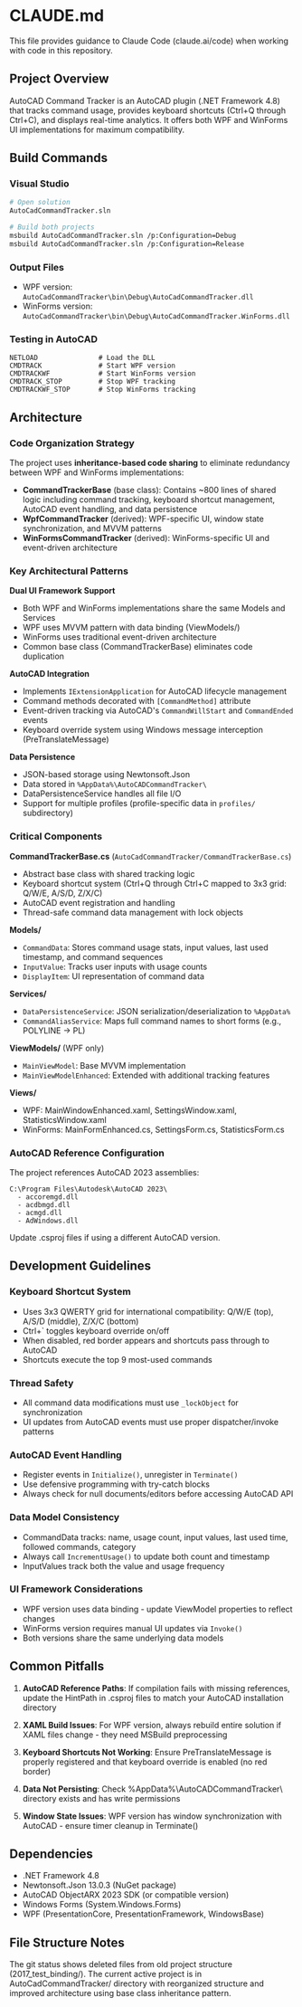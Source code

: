 # CLAUDE.md

This file provides guidance to Claude Code (claude.ai/code) when working with code in this repository.

## Project Overview

AutoCAD Command Tracker is an AutoCAD plugin (.NET Framework 4.8) that tracks command usage, provides keyboard shortcuts (Ctrl+Q through Ctrl+C), and displays real-time analytics. It offers both WPF and WinForms UI implementations for maximum compatibility.

## Build Commands

### Visual Studio
```bash
# Open solution
AutoCadCommandTracker.sln

# Build both projects
msbuild AutoCadCommandTracker.sln /p:Configuration=Debug
msbuild AutoCadCommandTracker.sln /p:Configuration=Release
```

### Output Files
- WPF version: `AutoCadCommandTracker\bin\Debug\AutoCadCommandTracker.dll`
- WinForms version: `AutoCadCommandTracker\bin\Debug\AutoCadCommandTracker.WinForms.dll`

### Testing in AutoCAD
```
NETLOAD               # Load the DLL
CMDTRACK              # Start WPF version
CMDTRACKWF            # Start WinForms version
CMDTRACK_STOP         # Stop WPF tracking
CMDTRACKWF_STOP       # Stop WinForms tracking
```

## Architecture

### Code Organization Strategy

The project uses **inheritance-based code sharing** to eliminate redundancy between WPF and WinForms implementations:

- **CommandTrackerBase** (base class): Contains ~800 lines of shared logic including command tracking, keyboard shortcut management, AutoCAD event handling, and data persistence
- **WpfCommandTracker** (derived): WPF-specific UI, window state synchronization, and MVVM patterns
- **WinFormsCommandTracker** (derived): WinForms-specific UI and event-driven architecture

### Key Architectural Patterns

**Dual UI Framework Support**
- Both WPF and WinForms implementations share the same Models and Services
- WPF uses MVVM pattern with data binding (ViewModels/)
- WinForms uses traditional event-driven architecture
- Common base class (CommandTrackerBase) eliminates code duplication

**AutoCAD Integration**
- Implements `IExtensionApplication` for AutoCAD lifecycle management
- Command methods decorated with `[CommandMethod]` attribute
- Event-driven tracking via AutoCAD's `CommandWillStart` and `CommandEnded` events
- Keyboard override system using Windows message interception (PreTranslateMessage)

**Data Persistence**
- JSON-based storage using Newtonsoft.Json
- Data stored in `%AppData%\AutoCADCommandTracker\`
- DataPersistenceService handles all file I/O
- Support for multiple profiles (profile-specific data in `profiles/` subdirectory)

### Critical Components

**CommandTrackerBase.cs** (`AutoCadCommandTracker/CommandTrackerBase.cs`)
- Abstract base class with shared tracking logic
- Keyboard shortcut system (Ctrl+Q through Ctrl+C mapped to 3x3 grid: Q/W/E, A/S/D, Z/X/C)
- AutoCAD event registration and handling
- Thread-safe command data management with lock objects

**Models/**
- `CommandData`: Stores command usage stats, input values, last used timestamp, and command sequences
- `InputValue`: Tracks user inputs with usage counts
- `DisplayItem`: UI representation of command data

**Services/**
- `DataPersistenceService`: JSON serialization/deserialization to `%AppData%`
- `CommandAliasService`: Maps full command names to short forms (e.g., POLYLINE → PL)

**ViewModels/** (WPF only)
- `MainViewModel`: Base MVVM implementation
- `MainViewModelEnhanced`: Extended with additional tracking features

**Views/**
- WPF: MainWindowEnhanced.xaml, SettingsWindow.xaml, StatisticsWindow.xaml
- WinForms: MainFormEnhanced.cs, SettingsForm.cs, StatisticsForm.cs

### AutoCAD Reference Configuration

The project references AutoCAD 2023 assemblies:
```
C:\Program Files\Autodesk\AutoCAD 2023\
  - accoremgd.dll
  - acdbmgd.dll
  - acmgd.dll
  - AdWindows.dll
```

Update .csproj files if using a different AutoCAD version.

## Development Guidelines

### Keyboard Shortcut System
- Uses 3x3 QWERTY grid for international compatibility: Q/W/E (top), A/S/D (middle), Z/X/C (bottom)
- Ctrl+` toggles keyboard override on/off
- When disabled, red border appears and shortcuts pass through to AutoCAD
- Shortcuts execute the top 9 most-used commands

### Thread Safety
- All command data modifications must use `_lockObject` for synchronization
- UI updates from AutoCAD events must use proper dispatcher/invoke patterns

### AutoCAD Event Handling
- Register events in `Initialize()`, unregister in `Terminate()`
- Use defensive programming with try-catch blocks
- Always check for null documents/editors before accessing AutoCAD API

### Data Model Consistency
- CommandData tracks: name, usage count, input values, last used time, followed commands, category
- Always call `IncrementUsage()` to update both count and timestamp
- InputValues track both the value and usage frequency

### UI Framework Considerations
- WPF version uses data binding - update ViewModel properties to reflect changes
- WinForms version requires manual UI updates via `Invoke()`
- Both versions share the same underlying data models

## Common Pitfalls

1. **AutoCAD Reference Paths**: If compilation fails with missing references, update the HintPath in .csproj files to match your AutoCAD installation directory

2. **XAML Build Issues**: For WPF version, always rebuild entire solution if XAML files change - they need MSBuild preprocessing

3. **Keyboard Shortcuts Not Working**: Ensure PreTranslateMessage is properly registered and that keyboard override is enabled (no red border)

4. **Data Not Persisting**: Check %AppData%\AutoCADCommandTracker\ directory exists and has write permissions

5. **Window State Issues**: WPF version has window synchronization with AutoCAD - ensure timer cleanup in Terminate()

## Dependencies

- .NET Framework 4.8
- Newtonsoft.Json 13.0.3 (NuGet package)
- AutoCAD ObjectARX 2023 SDK (or compatible version)
- Windows Forms (System.Windows.Forms)
- WPF (PresentationCore, PresentationFramework, WindowsBase)

## File Structure Notes

The git status shows deleted files from old project structure (2017_test_binding/). The current active project is in AutoCadCommandTracker/ directory with reorganized structure and improved architecture using base class inheritance pattern.
